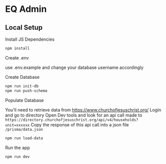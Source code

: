 # EQ Admin

## Local Setup

Install JS Dependencies

```sh
npm install
```

Create .env

use .env.example and change your database username accordingly

Create Database

```sh
npm run init-db
npm run push-schema
```

Populate Database

You'll need to retrieve data from https://www.churchofjesuschrist.org/
Login and go to directory
Open Dev tools and look for an api call made to `https://directory.churchofjesuschrist.org/api/v4/households?unit=xxxxxx`
Copy the response of this api call into a json file `/prisma/data.json`

```sh
npm run load-data
```

Run the app

```sh
npm run dev
```
